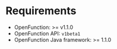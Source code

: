 # Requirements

- OpenFunction: >= v1.1.0
- OpenFunction API: `v1beta1`
- OpenFunction Java framework: >= 1.1.0 
